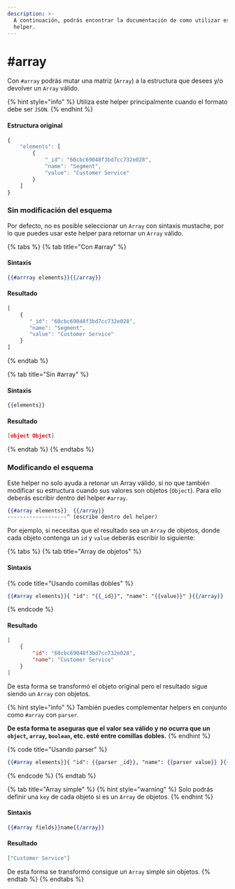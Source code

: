 ```yaml
---
description: >-
  A continuación, podrás encontrar la documentación de como utilizar este
  helper.
---
```


# #array

Con `#array` podrás mutar una matriz (`Array`) a la estructura que desees y/o devolver un `Array` válido.

{% hint style="info" %}
Utiliza este helper principalmente cuando el formato debe ser `JSON`.
{% endhint %}

#### Estructura original

```javascript
{
    "elements": [
        {
            "_id": "60cbc69048f3bd7cc732e028",
            "name": "Segment",
            "value": "Customer Service"
        }
    ]
}
```

### Sin modificación del esquema

Por defecto, no es posible seleccionar un `Array` con sintaxis mustache, por lo que puedes usar este helper para retornar un `Array` válido.

{% tabs %}
{% tab title="Con #array" %}
#### Sintaxis

```handlebars
{{#arrray elements}}{{/array}}
```

#### Resultado

```javascript
[
    {
       "_id": "60cbc69048f3bd7cc732e028",
       "name": "Segment",
       "value": "Customer Service"
    }
]
```
{% endtab %}

{% tab title="Sin #array" %}
#### Sintaxis

```handlebars
{{elements}}
```

#### Resultado

```json
[object Object]
```
{% endtab %}
{% endtabs %}

### Modificando el esquema

Este helper no solo ayuda a retonar un Array válido, si no que también modificar su estructura cuando sus valores son objetos (`Object`). Para ello deberás escribir dentro del helper `#array`.

```handlebars
{{#array elements}}  {{/array}}
-------------------^ (escribe dentro del helper)
```

Por ejemplo, si necesitas que el resultado sea un `Array` de objetos, donde cada objeto contenga un `id` y `value` deberás escribir lo siguiente:

{% tabs %}
{% tab title="Array de objetos" %}
#### Sintaxis

{% code title="Usando comillas dobles" %}
```handlebars
{{#array elements}}{ "id": "{{_id}}", "name": "{{value}}" }{{/array}}
```
{% endcode %}

#### Resultado

```json
[
    {
        "id": "60cbc69048f3bd7cc732e028",
        "name": "Customer Service"
    }
]
```

De esta forma se transformó el objeto original pero el resultado sigue siendo un `Array` con objetos.



{% hint style="info" %}
También puedes complementar helpers en conjunto como `#array` con `parser`.



**De esta forma te aseguras que el valor sea válido y no ocurra que un `object`, `array`, `boolean`, etc. esté entre comillas dobles.**
{% endhint %}

{% code title="Usando parser" %}
```handlebars
{{#array elements}}{ "id": {{parser _id}}, "name": {{parser value}} }{{/array}}
```
{% endcode %}
{% endtab %}

{% tab title="Array simple" %}
{% hint style="warning" %}
Solo podrás definir una `key` de cada objeto si es un `Array` de objetos.
{% endhint %}

#### Sintaxis

```handlebars
{{#array fields}}name{{/array}}
```

#### Resultado

```json
["Customer Service"]
```

De esta forma se transformó consigue un `Array` simple sin objetos.
{% endtab %}
{% endtabs %}

##
